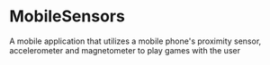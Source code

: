 # MobileSensors


A mobile application that utilizes a mobile phone's proximity sensor, accelerometer and magnetometer to play games with the user
